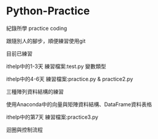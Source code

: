 ﻿# Python-Practice
紀錄所學 practice coding

跟隨別人的腳步，順便練習使用git

目前已練習

ithelp中的1-3天 練習檔案:test.py 變數類型

ithelp中的4-6天 練習檔案:practice.py & practice2.py

三種陣列資料結構的練習

使用Anaconda中的向量與矩陣資料結構、DataFrame資料表格

ithelp中的第7天 練習檔案:practice3.py 

迴圈與控制流程